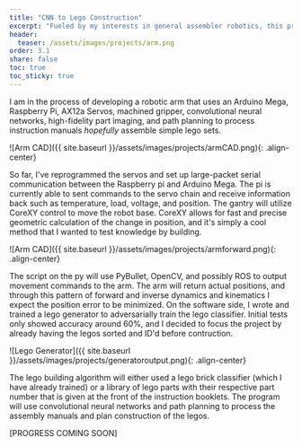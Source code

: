 ```yaml
---
title: "CNN to Lego Construction"
excerpt: "Fueled by my interests in general assembler robotics, this project aims to use convolutional neural nets and controls to assemble 1st grade level legos from an instruction booklet. "
header:
  teaser: /assets/images/projects/arm.png
order: 3.1
share: false
toc: true
toc_sticky: true
---
```


I am in the process of developing a robotic arm that uses an Arduino Mega, Raspberry Pi, AX12a Servos, machined gripper, convolutional neural networks, high-fidelity part imaging, and path planning to process instruction manuals *hopefully* assemble simple lego sets.

![Arm CAD]({{ site.baseurl }}/assets/images/projects/armCAD.png){: .align-center}

So far, I've reprogrammed the servos and set up large-packet serial communication between the Raspberry pi and Arduino Mega. The pi is currently able to sent commands to the servo chain and receive information back such as temperature, load, voltage, and position. The gantry will utilize CoreXY control to move the robot base. CoreXY allows for fast and precise geometric calculation of the change in position, and it's simply a cool method that I wanted to test knowledge by building.

![Arm CAD]({{ site.baseurl }}/assets/images/projects/armforward.png){: .align-center}

The script on the py will use PyBullet, OpenCV, and possibly ROS to output movement commands to the arm. The arm will return actual positions, and through this pattern of forward and inverse dynamics and kinematics I expect the position error to be minimized. On the software side, I wrote and trained a lego generator to adversarially train the lego classifier. Initial tests only showed accuracy around 60%, and I decided to focus the project by already having the legos sorted and ID'd before contruction. 

![Lego Generator]({{ site.baseurl }}/assets/images/projects/generatoroutput.png){: .align-center}

The lego building algorithm will either used a lego brick classifier (which I have already trained) or a library of lego parts with their respective part number that is given at the front of the instruction booklets. The program will use convolutional neural networks and path planning to process the assembly manuals and plan construction of the legos. 

[PROGRESS COMING SOON]
